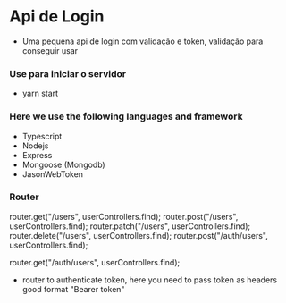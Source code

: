 # Api de Login

- Uma pequena api de login com validação e token, validação para conseguir usar

### Use para iniciar o servidor

- yarn start

### Here we use the following languages and framework

- Typescript
- Nodejs
- Express
- Mongoose (Mongodb)
- JasonWebToken

### Router

router.get("/users", userControllers.find); <!-- view all registered users -->
router.post("/users", userControllers.find); <!-- register user -->
router.patch("/users", userControllers.find); <!-- uptade user -->
router.delete("/users", userControllers.find); <!-- delete user -->
router.post("/auth/users", userControllers.find); <!-- login user -->

router.get("/auth/users", userControllers.find);

- router to authenticate token, here you need to pass token as headers good format "Bearer token"

<!-- ex: "Bearer eyJhbGciOiJIUzI1NiIsInR5cCI6IkpXVCJ9.eyJpZCI6IjY0MjFlM2RhYTdlMjE0NGViNWE4NjdiMSIsIm5hbWUiOiJMZW56byIsImlhdCI6MTY3OTk0MjYzNSwiZXhwIjoxNjc5OTcxNDM1fQ.WH5DOiH5wCSrOBPWYtQYrZuffGu9LdSMHyv4" -->
